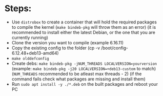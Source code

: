 # Steps:
* Use `distrobox` to create a container that will hold the required packages to compile the kernel (`make bindeb-pkg` will throw them as an error) (it is recommended to install either the latest Debian, or the one that you are currently running)
* Clone the version you want to compile (example 6.16.11)
* Copy the existing config to the folder (cp -v /boot/config-6.12.48+deb13-amd64)
* `make olddefconfig`
* Create debs: `make bindeb-pkg -jNUM_THREADS LOCALVERSION=yourversion` (example: `make bindeb-pkg -j20 LOCALVERSION=+deb13-custom` to match) (`NUM_THREADS` recommended to be atleast max threads - 2) (if the command fails check what packages are missing and install them)
* Run `sudo apt install -y ./*.deb` on the built packages and reboot your PC